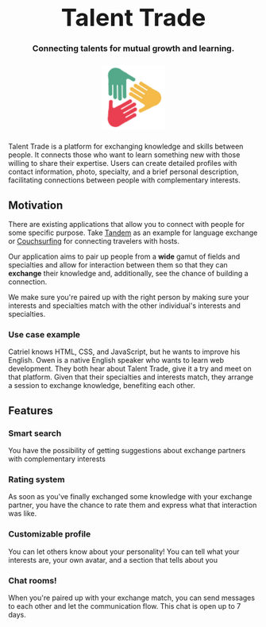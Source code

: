 <div align="center">
  
<h1 style="font-size: 3rem; margin: 5px auto;">Talent Trade</h1>

### Connecting talents for mutual growth and learning.

<img style="margin: 8px auto;" src="/front/src/assets/logos/svg/logo.svg" alt="Talent Trade Logo" width="130">

</div>

Talent Trade is a platform for exchanging knowledge and skills between people. It connects those who want to learn something new with those willing to share their expertise. Users can create detailed profiles with contact information, photo, specialty, and a brief personal description, facilitating connections between people with complementary interests.

<h2>Motivation</h2>
<p>There are existing applications that allow you to connect with people for some specific purpose. Take <a href="https://tandem.net/es" target="_blank">Tandem</a> as an example for language exchange or <a href="https://www.couchsurfing.com/">Couchsurfing</a> for connecting travelers with hosts.</p>
<p>Our application aims to pair up people from a <b>wide</b> gamut of fields and specialties and allow for interaction between them so that they can <strong>exchange</strong> their knowledge and, additionally, see the chance of building a connection.</p>
<p>We make sure you're paired up with the right person by making sure your interests and specialties match with the other individual's interests and specialties.</p>

<h3>Use case example</h3>
Catriel knows HTML, CSS, and JavaScript, but he wants to improve his English. Owen is a native English speaker who wants to learn web development. They both hear about Talent Trade, give it a try and meet on that platform. Given that their specialties and interests match, they arrange a session to exchange knowledge, benefiting each other.

<h2>Features</h2>
<h3>Smart search</h3>
<p>You have the possibility of getting suggestions about exchange partners with complementary interests</p>
<h3>Rating system</h3>
<p>As soon as you've finally exchanged some knowledge with your exchange partner, you have the chance to rate them and express what that interaction was like.</p>
<h3>Customizable profile</h3>
<p>You can let others know about your personality! You can tell what your interests are, your own avatar, and a section that tells about you</p>
<h3>Chat rooms!</h3>
<p>When you're paired up with your exchange match, you can send messages to each other and let the communication flow. This chat is open up to 7 days.</p>
